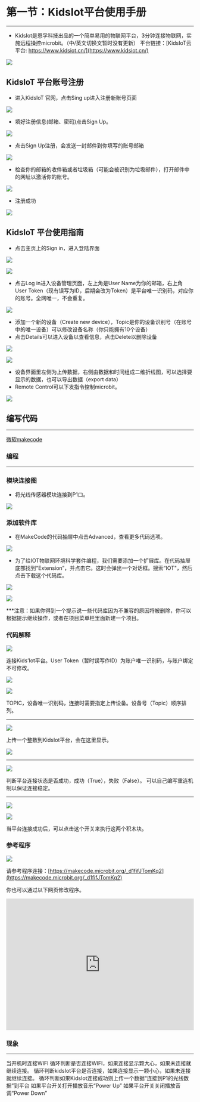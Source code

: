 # 第一节：KidsIot平台使用手册
---
- KidsIot是恩孚科技出品的一个简单易用的物联网平台，3分钟连接物联网，实施远程操控microbit。（中/英文切换文暂时没有更新）
 平台链接：[KidsIoT云平台: https://www.kidsiot.cn/](https://www.kidsiot.cn/)

![](./images/kidsiot_01.jpg)

## KidsIoT 平台账号注册

- 进入KidsIoT 官网，点击Sing up进入注册新账号页面

![](./images/kidsiot_02.jpg)

- 填好注册信息(邮箱、密码)点击Sign Up。

![](./images/kidsiot_03.jpg)

- 点击Sign Up注册，会发送一封邮件到你填写的账号邮箱

![](./images/kidsiot_04.jpg)

- 检查你的邮箱的收件箱或者垃圾箱（可能会被识别为垃圾邮件），打开邮件中的网址以激活你的账号。

![](./images/kidsiot_05.jpg)

- 注册成功

![](./images/kidsiot_06.jpg)


## KidsIoT 平台使用指南

- 点击主页上的Sign in，进入登陆界面

![](./images/kidsiot_07.jpg)

![](./images/kidsiot_08.jpg)

- 点击Log in进入设备管理页面，左上角是User Name为你的邮箱，右上角User Token（现有误写为ID，后期会改为Token）是平台唯一识别码，对应你的账号。全网唯一，不会重复。

![](./images/kidsiot_09.jpg)

- 添加一个新的设备（Create new device），Topic是你的设备识别号（在账号中的唯一设备）可以修改设备名称（你只能拥有10个设备）
- 点击Details可以进入设备以查看信息，点击Delete以删除设备


![](./images/kidsiot_10.jpg)

![](./images/kidsiot_11.jpg)


- 设备界面里左侧为上传数据，右侧由数据和时间组成二维折线图，可以选择要显示的数据，也可以导出数据（export data）
- Remote Control可以下发指令控制microbit。

![](./images/kidsiot_12.jpg)

## 编写代码
---

[微软makecode](https://makecode.microbit.org/#)

### 编程
---
### 模块连接图
- 将光线传感器模块连接到P1口。

![](./images/case_ts_17.png)

### 添加软件库
- 在MakeCode的代码抽屉中点击Advanced，查看更多代码选项。

![](./images/iot_bit_11.jpg)

- 为了给IOT物联网环境科学套件编程，我们需要添加一个扩展库。在代码抽屉底部找到“Extension”，并点击它。这时会弹出一个对话框。搜索“IOT"，然后点击下载这个代码库。

![](./images/iot_bit_12.jpg)


![](./images/kidsiot_13.jpg)


***注意：如果你得到一个提示说一些代码库因为不兼容的原因将被删除，你可以根据提示继续操作，或者在项目菜单栏里面新建一个项目。

### 代码解释

![](./images/kidsiot_14.jpg)
 
连接Kids’Iot平台。User Token（暂时误写作ID）为账户唯一识别码，与账户绑定不可修改。
 
![](./images/kidsiot_15.jpg)

![](./images/kidsiot_16.jpg)


 TOPIC，设备唯一识别码，连接时需要指定上传设备。设备号（Topic）顺序排列。

- - - - -

![](./images/kidsiot_17.jpg)

上传一个整数到KidsIot平台，会在这里显示。

![](./images/kidsiot_18.jpg)
- - - - -

![](./images/kidsiot_19.jpg)

判断平台连接状态是否成功，成功（True），失败（False）。
可以自己编写重连机制以保证连接稳定。
- - - - -

![](./images/kidsiot_20.jpg)

![](./images/kidsiot_21.jpg)

当平台连接成功后，可以点击这个开关来执行这两个积木块。

### 参考程序

![](./images/kidsiot_22.jpg)

请参考程序连接：[https://makecode.microbit.org/_d1fifJTomKq2](https://makecode.microbit.org/_d1fifJTomKq2)

你也可以通过以下网页修改程序。

<div style="position:relative;height:0;padding-bottom:70%;overflow:hidden;"><iframe style="position:absolute;top:0;left:0;width:100%;height:100%;" src="https://makecode.microbit.org/#pub:_d1fifJTomKq2" frameborder="0" sandbox="allow-popups allow-forms allow-scripts allow-same-origin"></iframe></div>  

### 现象
---
当开机时连接WIFI
循环判断是否连接WIFI，如果连接显示颗大心，如果未连接就继续连接。
循环判断kidsIot平台是否连接，如果连接显示一颗小心，如果未连接就继续连接。
循环判断如果KidsIot连接成功则上传一个数据“连接到P1的光线数据”到平台
如果平台开关打开播放音乐“Power Up”
如果平台开关关闭播放音调“Power Down”
